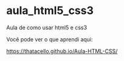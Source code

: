 # aula_html5_css3
Aula de como usar html5 e css3

Você pode ver o que aprendi aqui:

https://thatacello.github.io/Aula-HTML-CSS/
